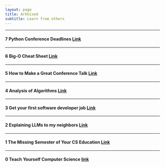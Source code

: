 ```yaml
---
layout: page
title: Arkhived
subtitle: Learn from others
---
```


---

#### 7 Python Conference Deadlines [Link](https://pythondeadlin.es/)

---

#### 6 Big-O Cheat Sheet [Link](https://www.bigocheatsheet.com/)

---

#### 5 How to Make a Great Conference Talk [Link](https://switowski.com/blog/how-to-make-a-great-conference-talk/)

---

#### 4 Analysis of Algorithms [Link](https://www3.cs.stonybrook.edu/~skiena/373/videos/)

---

#### 3 Get your first software developer job [Link](https://github.com/readme/guides/first-job-in-tech)

---

#### 2 Explaining LLMs to my neighbors [Link](https://medium.com/@felixjcheng/explaining-llms-to-my-neighbors-d804b6364fc8)

---

#### 1 The Missing Semester of Your CS Education [Link](https://missing.csail.mit.edu/)

---

#### 0 Teach Yourself Computer Science [link](https://teachyourselfcs.com/)
